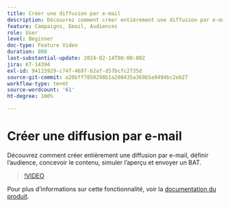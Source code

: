 ```yaml
---
title: Créer une diffusion par e-mail
description: Découvrez comment créer entièrement une diffusion par e-mail, définir l’audience, concevoir le contenu, simuler l’aperçu et envoyer un BAT.
feature: Campaigns, Email, Audiences
role: User
level: Beginner
doc-type: Feature Video
duration: 808
last-substantial-update: 2024-02-14T00:00:00Z
jira: KT-14394
exl-id: 94115929-c74f-4697-b2af-d57bcfc2735d
source-git-commit: a20bff7850298b1a280435a369b5a9494bc2eb27
workflow-type: tm+mt
source-wordcount: '61'
ht-degree: 100%

---
```


# Créer une diffusion par e-mail

Découvrez comment créer entièrement une diffusion par e-mail, définir l’audience, concevoir le contenu, simuler l’aperçu et envoyer un BAT.

>[!VIDEO](https://video.tv.adobe.com/v/3454007/?learn=on&captions=fre_fr)

Pour plus d’informations sur cette fonctionnalité, voir la [documentation du produit](https://experienceleague.adobe.com/docs/campaign-web/v8/msg/gs-deliveries.html?lang=fr).
